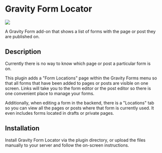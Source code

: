 # Gravity Form Locator
![](https://travis-ci.org/tarecord/gravity-forms-locator.svg?branch=master)

A Gravity Form add-on that shows a list of forms with the page or post they are published on.

## Description

Currently there is no way to know which page or post a particular form is on.

This plugin adds a "Form Locations" page within the Gravity Forms menu so that all forms that have been added to pages or posts are visible on one screen. Links will take you to the form editor or the post editor so there is one convenient place to manage your forms.

Additionally, when editing a form in the backend, there is a "Locations" tab so you can view all the pages or posts where that form is currently used. It even includes forms located in drafts or private pages.

## Installation

Install Gravity Form Locator via the plugin directory, or upload the files manually to your server and follow the on-screen instructions.
